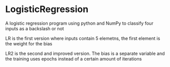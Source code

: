# LogisticRegression
A logistic regression program using python and NumPy to classify four inputs as a backslash or not

LR is the first version where inputs contain 5 elemetns, the first element is the weight for the bias

LR2 is the second and improved version. The bias is a separate variable and the training uses epochs instead of a certain amount of iterations